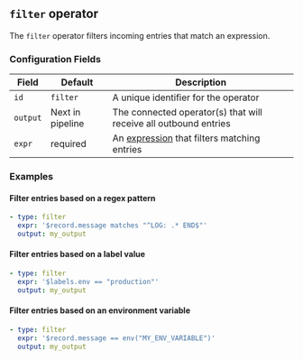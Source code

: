 ## `filter` operator

The `filter` operator filters incoming entries that match an expression.

### Configuration Fields

| Field      | Default          | Description                                                                                     |
| ---        | ---              | ---                                                                                             |
| `id`       | `filter`         | A unique identifier for the operator                                                            |
| `output`   | Next in pipeline | The connected operator(s) that will receive all outbound entries                                |
| `expr`     | required         | An [expression](/docs/types/expression.md) that filters matching entries                        |

### Examples

#### Filter entries based on a regex pattern

```yaml
- type: filter
  expr: '$record.message matches "^LOG: .* END$"'
  output: my_output
```

#### Filter entries based on a label value

```yaml
- type: filter
  expr: '$labels.env == "production"'
  output: my_output
```

#### Filter entries based on an environment variable

```yaml
- type: filter
  expr: '$record.message == env("MY_ENV_VARIABLE")'
  output: my_output
```
